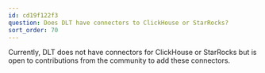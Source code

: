 ```yaml
---
id: cd19f122f3
question: Does DLT have connectors to ClickHouse or StarRocks?
sort_order: 70
---
```


Currently, DLT does not have connectors for ClickHouse or StarRocks but is open to contributions from the community to add these connectors.